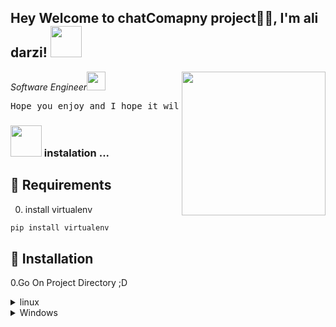 <h2>Hey Welcome to chatComapny project🙏🏻, I'm ali darzi! <img src="https://media.giphy.com/media/12oufCB0MyZ1Go/giphy.gif" width="50"></h2>
<img align='right' src="https://media.giphy.com/media/M9gbBd9nbDrOTu1Mqx/giphy.gif" width="230">
<p><em>Software Engineer<img src="https://media.giphy.com/media/WUlplcMpOCEmTGBtBW/giphy.gif" width="30">
</em></p>
<pre>Hope you enjoy and I hope it will be usfull</pre>


### <img src="https://media.giphy.com/media/VgCDAzcKvsR6OM0uWg/giphy.gif" width="50"> instalation ...

## 🤝 Requirements

0. install virtualenv
  ```bash
  pip install virtualenv
  ```

## 🚀 Installation

0.Go On Project Directory ;D

<details>
<summary>linux</summary>

1.make a virtual environment:

```zsh title="Terminal"
python -m venv vnev
```

2.active virtual environment:

```zsh title="Terminal"
source ./venv/bin/activate
```
3.install requirements in virtual

```zsh title="Terminal"
pip install -r requirements.txt
```
  
```
6.migrate to DB:
```zsh title="Terminal"
python manage.py migrate
```

</details>

<details>
<summary>Windows</summary>
1.make a virtual environment:

```zsh title="Terminal"
python -m venv vnev
```

2.active virtual environment:

```zsh title="Terminal"
.\venv\Script\activate
```
3.install requirements in virtual

```zsh title="Terminal"
pip install -r requirements.txt
```

```
6.migrate to DB:
```zsh title="Terminal"
python manage.py migrate
```


</details>






